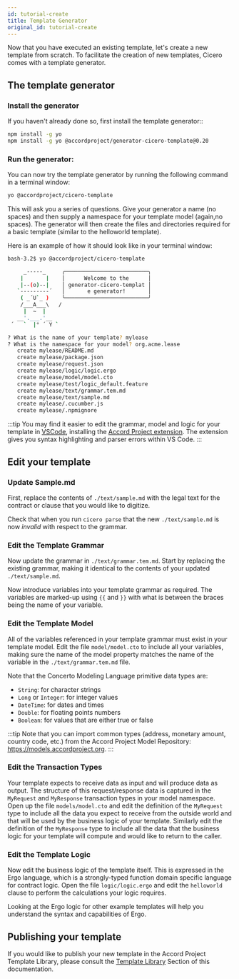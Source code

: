 ```yaml
---
id: tutorial-create
title: Template Generator
original_id: tutorial-create
---
```


Now that you have executed an existing template, let's create a new template from scratch. To facilitate the creation of new templates, Cicero comes with a template generator.

## The template generator

### Install the generator

If you haven't already done so, first install the template generator::

```bash
npm install -g yo
npm install -g yo @accordproject/generator-cicero-template@0.20
```

### Run the generator:

You can now try the template generator by running the following command in a terminal window:
```bash
yo @accordproject/cicero-template
```
This will ask you a series of questions. Give your generator a name (no spaces) and then supply a namespace for your template model (again,no spaces). The generator will then create the files and directories required for a basic template (similar to the helloworld template).

Here is an example of how it should look like in your terminal window:
```bash
bash-3.2$ yo @accordproject/cicero-template 

     _-----_     ╭──────────────────────────╮
    |       |    │      Welcome to the      │
    |--(o)--|    │ generator-cicero-templat │
   `---------´   │       e generator!       │
    ( _´U`_ )    ╰──────────────────────────╯
    /___A___\   /
     |  ~  |     
   __'.___.'__   
 ´   `  |° ´ Y ` 

? What is the name of your template? mylease
? What is the namespace for your model? org.acme.lease
   create mylease/README.md
   create mylease/package.json
   create mylease/request.json
   create mylease/logic/logic.ergo
   create mylease/model/model.cto
   create mylease/test/logic_default.feature
   create mylease/text/grammar.tem.md
   create mylease/text/sample.md
   create mylease/.cucumber.js
   create mylease/.npmignore
```

:::tip
You may find it easier to edit the grammar, model and logic for your template in [VSCode](https://code.visualstudio.com/), installing the [Accord Project extension](https://marketplace.visualstudio.com/items?itemName=accordproject.cicero-vscode-extension). The extension gives you syntax highlighting and parser errors within VS Code.
:::

## Edit your template

### Update Sample.md

First, replace the contents of `./text/sample.md` with the legal text for the contract or clause that you would like to digitize.

Check that when you run `cicero parse` that the new `./text/sample.md` is now _invalid_ with respect to the grammar.

### Edit the Template Grammar

Now update the grammar in `./text/grammar.tem.md`. Start by replacing the existing grammar, making it identical to the contents of your updated `./text/sample.md`.

Now introduce variables into your template grammar as required. The variables are marked-up using `{{` and `}}` with what is between the braces being the name of your variable.

### Edit the Template Model

All of the variables referenced in your template grammar must exist in your template model. Edit
the file `model/model.cto` to include all your variables, making sure the name of the model property matches the name of the variable in the `./text/grammar.tem.md` file.

Note that the Concerto Modeling Language primitive data types are:

- `String`: for character strings
- `Long` or `Integer`: for integer values
- `DateTime`: for dates and times
- `Double`: for floating points numbers
- `Boolean`: for values that are either true or false

:::tip
Note that you can import common types (address, monetary amount, country code, etc.) from the Accord Project Model Repository: https://models.accordproject.org.
:::

### Edit the Transaction Types

Your template expects to receive data as input and will produce data as output. The structure of
this request/response data is captured in the `MyRequest` and `MyResponse` transaction types in your model
namespace. Open up the file `models/model.cto` and edit the definition of the `MyRequest` type to
include all the data you expect to receive from the outside world and that will be used by the
business logic of your template. Similarly edit the definition of the `MyResponse` type to include
all the data that the business logic for your template will compute and would like to return to the
caller.

### Edit the Template Logic

Now edit the business logic of the template itself. This is expressed in the Ergo language, which is a strongly-typed function domain specific language for contract logic. Open the file `logic/logic.ergo`
and edit the `helloworld` clause to perform the calculations your logic requires.

Looking at the Ergo logic for other example templates will help you understand the syntax and capabilities of Ergo.

## Publishing your template

If you would like to publish your new template in the Accord Project Template Library, please consult the [Template Library](tutorial-library) Section of this documentation.

